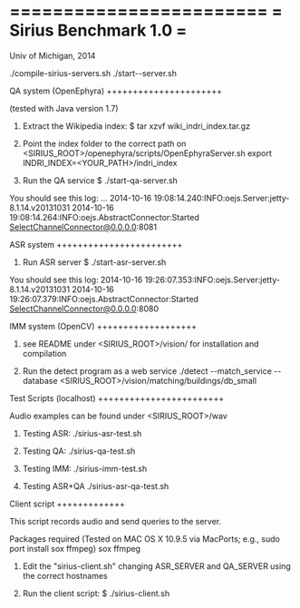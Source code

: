 
========================
= Sirius Benchmark 1.0 =
========================
Univ of Michigan, 2014

./compile-sirius-servers.sh
./start-<type>-server.sh

QA system (OpenEphyra)
++++++++++++++++++++++

(tested with Java version 1.7)

1) Extract the Wikipedia index:
$ tar xzvf wiki_indri_index.tar.gz

2) Point the index folder to the correct path on <SIRIUS_ROOT>/openephyra/scripts/OpenEphyraServer.sh
export INDRI_INDEX=<YOUR_PATH>/indri_index

3) Run the QA service
$ ./start-qa-server.sh

You should see this log:
...
2014-10-16 19:08:14.240:INFO:oejs.Server:jetty-8.1.14.v20131031
2014-10-16 19:08:14.264:INFO:oejs.AbstractConnector:Started SelectChannelConnector@0.0.0.0:8081


ASR system
++++++++++++++++++++++++

1) Run ASR server
$ ./start-asr-server.sh

You should see this log:
2014-10-16 19:26:07.353:INFO:oejs.Server:jetty-8.1.14.v20131031
2014-10-16 19:26:07.379:INFO:oejs.AbstractConnector:Started SelectChannelConnector@0.0.0.0:8080


IMM system (OpenCV)
+++++++++++++++++++

1) see README under <SIRIUS_ROOT>/vision/ for installation and compilation

2) Run the detect program as a web service
./detect --match_service --database <SIRIUS_ROOT>/vision/matching/buildings/db_small


Test Scripts (localhost)
++++++++++++++++++++++++

Audio examples can be found under <SIRIUS_ROOT>/wav

1) Testing ASR:
./sirius-asr-test.sh

2) Testing QA:
./sirius-qa-test.sh

3) Testing IMM:
./sirius-imm-test.sh

4) Testing ASR+QA
./sirius-asr-qa-test.sh

Client script 
+++++++++++++

This script records audio and send queries to the server.

Packages required (Tested on MAC OS X 10.9.5 via MacPorts; e.g., sudo port install sox ffmpeg)
sox
ffmpeg

1) Edit the "sirius-client.sh" changing ASR_SERVER and QA_SERVER using the correct hostnames

2) Run the client script:
$ ./sirius-client.sh



